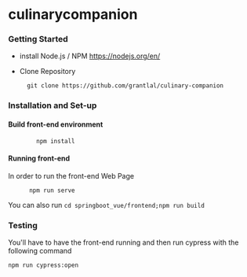# culinarycompanion

### Getting Started

-   install Node.js / NPM
    https://nodejs.org/en/

-   Clone Repository

          git clone https://github.com/grantlal/culinary-companion

### Installation and Set-up

####  Build front-end environment

            npm install

#### Running front-end
In order to run the front-end Web Page

          npm run serve
You can also run `cd springboot_vue/frontend;npm run build`

### Testing
You'll have to have the front-end running and then run cypress with the following command
```
npm run cypress:open
```
